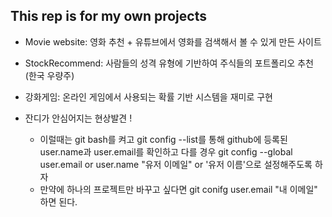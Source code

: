 ## This rep is for my own projects

- Movie website: 영화 추천 + 유튜브에서 영화를 검색해서 볼 수 있게 만든 사이트
- StockRecommend: 사람들의 성격 유형에 기반하여 주식들의 포트폴리오 추천 (한국 우량주)
- 강화게임: 온라인 게임에서 사용되는 확률 기반 시스템을 재미로 구현

- 잔디가 안심어지는 현상발견 ! 

  - 이럴때는 git bash를 켜고 git config --list를 통해 github에 등록된 user.name과 user.email를 확인하고 다를 경우 git config --global user.email or user.name "유저 이메일" or '유저 이름'으로 설정해주도록 하자 
  - 만약에 하나의 프로젝트만 바꾸고 싶다면 git conifg user.email "내 이메일" 하면 된다.

  



